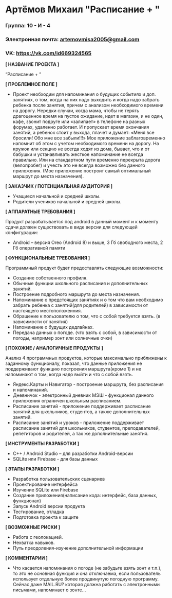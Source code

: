 # Артёмов Михаил "Расписание + "
### Группа: 10 - И - 4

### Электронная почта: artemovmisa2005@gmail.com

### VK: https://vk.com/id669324565 


**[ НАЗВАНИЕ ПРОЕКТА ]**

“Расписание + ”

**[ ПРОБЛЕМНОЕ ПОЛЕ ]**
* Проект необходим для напоминания о будущих событиях и доп. занятиях, о том, когда на них надо выходить и когда надо забрать ребенка после занятия, причем с анализом необходимого времени на дорогу. Нередки случаи, когда мама, чтобы не терять драгоценное время на пустое ожидание, идет в магазин, и не один, кафе, звонит подруге или «залипает» в телефоне на разных форумах, удаленно работает. И пропускает время окончания занятий, а ребенок стоит у выхода, плачет и думает: «Меня все бросили! Обо мне все забыли!!!» Мое приложение заблаговременно напомнит об этом с учетом необходимого времени на дорогу. На кружок или секцию не всегда ходят из дома, бывает, что и от бабушки и устанавливать жесткое напоминание не всегда правильно. Или на стандартном пути временно перекрыта дорога (велопробег) и учесть это не всегда возможно без данного приложения. (Мое приложение построит самый оптимальный маршрут до места назначения).

**[ ЗАКАЗЧИК / ПОТЕНЦИАЛЬНАЯ АУДИТОРИЯ ]**

* Учащиеся начальной и средней школы.
* Родители учеников начальной и средней школы.

**[ АППАРАТНЫЕ ТРЕБОВАНИЯ ]**

Продукт разрабатывается под android в данный момент и к моменту сдачи должен существовать в виде версии для следующей конфигурации:
* Android – версия Oreo (Android 8) и выше, 3 Гб свободного места, 2 Гб оперативной памяти

**[ ФУНКЦИОНАЛЬНЫЕ ТРЕБОВАНИЯ ]**

 Программный продукт будет предоставлять следующие возможности:
* Создание собственного профиля.
*	Обычные функции школьного расписания и дополнительных занятий.
*	Построение подробного маршрута до места назначения.
*	Напоминание о предстоящих занятиях и о том что вам необходимо забрать ребенка с занятий(для родителей) в зависимости от настоящего местоположеиния.
*	Обращение к пользователю  о том, что с собой требуется взять. (в зависимости от занятия)
*	Напоминание о будущих дедлайнах.
*	Передача данных о погоде. (что взять с собой, в зависимости от погоды, например зонт или солнечные очки)


**[ ПОХОЖИЕ / АНАЛОГИЧНЫЕ ПРОДУКТЫ ]**

Анализ 4 программных продуктов, которые максимально приближены к заданному функционалу, показал, что данные приложения не поддерживают функцию построения маршрута(кроме 1) и не напоминают о том, когда надо выйти и что с собой взять.
* Яндекс.Карты и Навигатор - построение маршрута, без расписания и напоминаний.
* Дневничок - электронный дневник МЭШ - функционал данного приложения ограничен школьным расписанием.
* Расписание занятий - приложение поддерживает расписание занятий для школьников, студентов, а также дополнительных занятий.
* Расписание занятий и уроков - приложение поддерживает расписание занятий для школьников, студентов, преподавателей, репетиторов и родителей, а так же дополнительные занятия.
 
**[ ИНСТРУМЕНТЫ РАЗРАБОТКИ ]**

*	C++ / Android Studio – для разработки Android-версии
*	SQLite или Firebase - для базы данных

**[ ЭТАПЫ РАЗРАБОТКИ ]**

*	Разработка пользовательских сценариев
*	Проектирование интерфейса
*	Изучение SQLite или Firebase
*	Создание приложения(написание кода: интерфейс, база данных, функционал)
*	Запуск Android версии продукта
*	Тестирование, отладка
*	Подготовка проекта к защите

**[ ВОЗМОЖНЫЕ РИСКИ ]**

* Работа с геолокацией.
* Нехватка навыков.
* Путь преодоления-изучение дополнительной информации

**[ КОММЕНТАРИИ ]**
* Что касается напоминания о погоде (не забудьте взять зонт и т.п.), то это не основная функция и она отключаема, если пользователь использует отдельную более продвинутую погодную программу. Сейчас даже MAIL.RU? которая должна работать с электронными письмами, напоминает о зонте…
